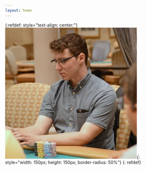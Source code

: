 ```yaml
---
layout: home
---
```


{:refdef: style="text-align: center;"}
![me](/assets/headshot.jpeg){: style="width: 150px; height: 150px; border-radius: 50%"}
{: refdef}
